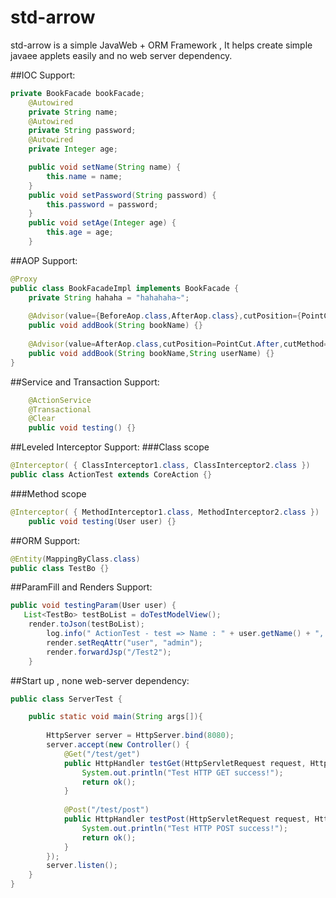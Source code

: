 # std-arrow
std-arrow is a simple JavaWeb + ORM Framework , It helps create simple javaee applets easily and no web server dependency.

##IOC Support:
```java
private BookFacade bookFacade;
  	@Autowired
	private String name;
  	@Autowired
	private String password;
  	@Autowired
	private Integer age;

	public void setName(String name) {
		this.name = name;
	}
	public void setPassword(String password) {
		this.password = password;
	}
	public void setAge(Integer age) {
		this.age = age;
	}
```

##AOP Support:
```java
@Proxy
public class BookFacadeImpl implements BookFacade {
	private String hahaha = "hahahaha~";
  
    @Advisor(value={BeforeAop.class,AfterAop.class},cutPosition={PointCut.Before,PointCut.After} ,cutMethod={"beforeTest","afterTest"})
    public void addBook(String bookName) {}  
  
    @Advisor(value=AfterAop.class,cutPosition=PointCut.After,cutMethod="afterTest")
    public void addBook(String bookName,String userName) {}
} 
```

##Service and Transaction Support:
```java
	@ActionService
	@Transactional
	@Clear
	public void testing() {}
```

##Leveled Interceptor Support:
###Class scope
```java
@Interceptor( { ClassInterceptor1.class, ClassInterceptor2.class })
public class ActionTest extends CoreAction {}
```
###Method scope
```java
@Interceptor( { MethodInterceptor1.class, MethodInterceptor2.class })
	public void testing(User user) {}
```


##ORM Support:
```java
@Entity(MappingByClass.class)
public class TestBo {}
```

##ParamFill and Renders Support:
```java
public void testingParam(User user) {
   List<TestBo> testBoList = doTestModelView();
    render.toJson(testBoList);
		log.info(" ActionTest - test => Name : " + user.getName() + ", PassWord : " + user.getPassword() + ", Age : " + user.getAge());
		render.setReqAttr("user", "admin");
		render.forwardJsp("/Test2");
	}
```


##Start up , none web-server dependency:
```java
public class ServerTest {

	public static void main(String args[]){
		
		HttpServer server = HttpServer.bind(8080);
	    server.accept(new Controller() {
	        @Get("/test/get")
	        public HttpHandler testGet(HttpServletRequest request, HttpServletResponse response) {
	        	System.out.println("Test HTTP GET success!");
	            return ok();
	        }
	        
	        @Post("/test/post")
	        public HttpHandler testPost(HttpServletRequest request, HttpServletResponse response) {
	        	System.out.println("Test HTTP POST success!");
	            return ok();
	        }
	    });
	    server.listen();
	}
}
```
